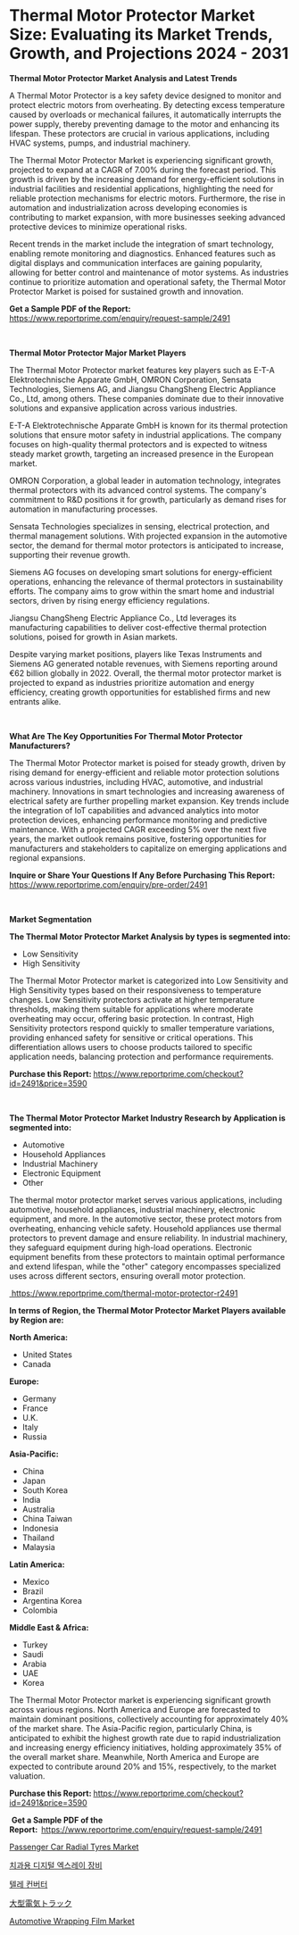 <p><h1>Thermal Motor Protector Market Size: Evaluating its Market Trends, Growth, and Projections 2024 - 2031</h1></p><p><strong>Thermal Motor Protector Market Analysis and Latest Trends</strong></p>
<p><p>A Thermal Motor Protector is a key safety device designed to monitor and protect electric motors from overheating. By detecting excess temperature caused by overloads or mechanical failures, it automatically interrupts the power supply, thereby preventing damage to the motor and enhancing its lifespan. These protectors are crucial in various applications, including HVAC systems, pumps, and industrial machinery.</p><p>The Thermal Motor Protector Market is experiencing significant growth, projected to expand at a CAGR of 7.00% during the forecast period. This growth is driven by the increasing demand for energy-efficient solutions in industrial facilities and residential applications, highlighting the need for reliable protection mechanisms for electric motors. Furthermore, the rise in automation and industrialization across developing economies is contributing to market expansion, with more businesses seeking advanced protective devices to minimize operational risks.</p><p>Recent trends in the market include the integration of smart technology, enabling remote monitoring and diagnostics. Enhanced features such as digital displays and communication interfaces are gaining popularity, allowing for better control and maintenance of motor systems. As industries continue to prioritize automation and operational safety, the Thermal Motor Protector Market is poised for sustained growth and innovation.</p></p>
<p><strong>Get a Sample PDF of the Report:&nbsp;</strong> <a href="https://www.reportprime.com/enquiry/request-sample/2491">https://www.reportprime.com/enquiry/request-sample/2491</a></p>
<p>&nbsp;</p>
<p><strong>Thermal Motor Protector Major Market Players</strong></p>
<p><p>The Thermal Motor Protector market features key players such as E-T-A Elektrotechnische Apparate GmbH, OMRON Corporation, Sensata Technologies, Siemens AG, and Jiangsu ChangSheng Electric Appliance Co., Ltd, among others. These companies dominate due to their innovative solutions and expansive application across various industries.</p><p>E-T-A Elektrotechnische Apparate GmbH is known for its thermal protection solutions that ensure motor safety in industrial applications. The company focuses on high-quality thermal protectors and is expected to witness steady market growth, targeting an increased presence in the European market.</p><p>OMRON Corporation, a global leader in automation technology, integrates thermal protectors with its advanced control systems. The company's commitment to R&D positions it for growth, particularly as demand rises for automation in manufacturing processes.</p><p>Sensata Technologies specializes in sensing, electrical protection, and thermal management solutions. With projected expansion in the automotive sector, the demand for thermal motor protectors is anticipated to increase, supporting their revenue growth.</p><p>Siemens AG focuses on developing smart solutions for energy-efficient operations, enhancing the relevance of thermal protectors in sustainability efforts. The company aims to grow within the smart home and industrial sectors, driven by rising energy efficiency regulations.</p><p>Jiangsu ChangSheng Electric Appliance Co., Ltd leverages its manufacturing capabilities to deliver cost-effective thermal protection solutions, poised for growth in Asian markets. </p><p>Despite varying market positions, players like Texas Instruments and Siemens AG generated notable revenues, with Siemens reporting around €62 billion globally in 2022. Overall, the thermal motor protector market is projected to expand as industries prioritize automation and energy efficiency, creating growth opportunities for established firms and new entrants alike.</p></p>
<p>&nbsp;</p>
<p><strong>What Are The Key Opportunities For Thermal Motor Protector Manufacturers?</strong></p>
<p><p>The Thermal Motor Protector market is poised for steady growth, driven by rising demand for energy-efficient and reliable motor protection solutions across various industries, including HVAC, automotive, and industrial machinery. Innovations in smart technologies and increasing awareness of electrical safety are further propelling market expansion. Key trends include the integration of IoT capabilities and advanced analytics into motor protection devices, enhancing performance monitoring and predictive maintenance. With a projected CAGR exceeding 5% over the next five years, the market outlook remains positive, fostering opportunities for manufacturers and stakeholders to capitalize on emerging applications and regional expansions.</p></p>
<p><strong>Inquire or Share Your Questions If Any Before Purchasing This Report:</strong> <a href="https://www.reportprime.com/enquiry/pre-order/2491">https://www.reportprime.com/enquiry/pre-order/2491</a></p>
<p>&nbsp;</p>
<p><strong>Market Segmentation</strong></p>
<p><strong>The Thermal Motor Protector Market Analysis by types is segmented into:</strong></p>
<p><ul><li>Low Sensitivity</li><li>High Sensitivity</li></ul></p>
<p><p>The Thermal Motor Protector market is categorized into Low Sensitivity and High Sensitivity types based on their responsiveness to temperature changes. Low Sensitivity protectors activate at higher temperature thresholds, making them suitable for applications where moderate overheating may occur, offering basic protection. In contrast, High Sensitivity protectors respond quickly to smaller temperature variations, providing enhanced safety for sensitive or critical operations. This differentiation allows users to choose products tailored to specific application needs, balancing protection and performance requirements.</p></p>
<p><strong>Purchase this Report:&nbsp;</strong><a href="https://www.reportprime.com/checkout?id=2491&price=3590">https://www.reportprime.com/checkout?id=2491&price=3590</a></p>
<p>&nbsp;</p>
<p><strong>The Thermal Motor Protector Market Industry Research by Application is segmented into:</strong></p>
<p><ul><li>Automotive</li><li>Household Appliances</li><li>Industrial Machinery</li><li>Electronic Equipment</li><li>Other</li></ul></p>
<p><p>The thermal motor protector market serves various applications, including automotive, household appliances, industrial machinery, electronic equipment, and more. In the automotive sector, these protect motors from overheating, enhancing vehicle safety. Household appliances use thermal protectors to prevent damage and ensure reliability. In industrial machinery, they safeguard equipment during high-load operations. Electronic equipment benefits from these protectors to maintain optimal performance and extend lifespan, while the "other" category encompasses specialized uses across different sectors, ensuring overall motor protection.</p></p>
<p><a href="https://www.reportprime.com/thermal-motor-protector-r2491">&nbsp;https://www.reportprime.com/thermal-motor-protector-r2491</a></p>
<p><strong>In terms of Region, the Thermal Motor Protector Market Players available by Region are:</strong></p>
<p>
    <p> <strong> North America: </strong>
        <ul>
            <li>United States</li>
            <li>Canada</li>
        </ul>
        </p> 
    <p> <strong> Europe: </strong>
        <ul>
            <li>Germany</li>
            <li>France</li>
            <li>U.K.</li>
            <li>Italy</li>
            <li>Russia</li>
        </ul>
        </p> 
    <p> <strong> Asia-Pacific: </strong>
        <ul>
            <li>China</li>
            <li>Japan</li>
            <li>South Korea</li>
            <li>India</li>
            <li>Australia</li>
            <li>China Taiwan</li>
            <li>Indonesia</li>
            <li>Thailand</li>
            <li>Malaysia</li>
        </ul>
        </p> 
    <p> <strong> Latin America: </strong>
        <ul>
            <li>Mexico</li>
            <li>Brazil</li>
            <li>Argentina Korea</li>
            <li>Colombia</li>
        </ul>
        </p> 
    <p> <strong> Middle East & Africa: </strong>
        <ul>
            <li>Turkey</li>
            <li>Saudi</li>
            <li>Arabia</li>
            <li>UAE</li>
            <li>Korea</li>
        </ul>
    </p>
    </p>
<p><p>The Thermal Motor Protector market is experiencing significant growth across various regions. North America and Europe are forecasted to maintain dominant positions, collectively accounting for approximately 40% of the market share. The Asia-Pacific region, particularly China, is anticipated to exhibit the highest growth rate due to rapid industrialization and increasing energy efficiency initiatives, holding approximately 35% of the overall market share. Meanwhile, North America and Europe are expected to contribute around 20% and 15%, respectively, to the market valuation.</p></p>
<p><strong>Purchase this Report: </strong><a href="https://www.reportprime.com/checkout?id=2491&price=3590">https://www.reportprime.com/checkout?id=2491&price=3590</a></p>
<p>&nbsp;<strong>Get a Sample PDF of the Report:&nbsp;&nbsp;</strong><a href="https://www.reportprime.com/enquiry/request-sample/2491">https://www.reportprime.com/enquiry/request-sample/2491</a></p>
<p><strong></strong></p>
<p><p><a href="https://medium.com/@adribbs56546/this-report-aims-to-deliver-an-in-depth-analysis-of-the-global-passenger-car-radial-tyres-market-b1b6847f4838">Passenger Car Radial Tyres Market</a></p><p><a href="https://medium.com/@sskccayi85/%EC%84%B8%EA%B3%84-dental-digital-x-ray-equipments-market-%EC%9D%80-2024%EC%97%90%EC%84%9C-2031%EB%A1%9C-%EC%97%B0%ED%8F%89%EA%B7%A0-%EC%A6%9D%EA%B0%80%EC%9C%A8%EC%9D%84-%EB%B3%B4%EC%9D%BC-%EA%B2%83%EC%9C%BC%EB%A1%9C-%EC%98%88%EC%83%81%EB%90%A9%EB%8B%88%EB%8B%A4-75577daa9c68">치과용 디지털 엑스레이 장비</a></p><p><a href="https://medium.com/@sskccayi85/%EC%84%B8%EA%B3%84-teleconverter-market-%EC%9D%80-2024%EC%97%90%EC%84%9C-2031%EB%A1%9C-%EC%97%B0%ED%8F%89%EA%B7%A0-%EC%A6%9D%EA%B0%80%EC%9C%A8%EC%9D%84-%EB%B3%B4%EC%9D%BC-%EA%B2%83%EC%9C%BC%EB%A1%9C-%EC%98%88%EC%83%81%EB%90%A9%EB%8B%88%EB%8B%A4-e441cf5be36e">텔레 컨버터</a></p><p><a href="https://medium.com/@leigh4852023/heavy-duty-electric-trucks-market-%E3%81%AE%E3%82%B0%E3%83%AD%E3%83%BC%E3%83%90%E3%83%AB%E5%B8%82%E5%A0%B4%E6%A6%82%E8%A6%81%E3%81%AF-%E4%B8%96%E7%95%8C%E3%81%8A%E3%82%88%E3%81%B3%E4%B8%BB%E8%A6%81%E5%B8%82%E5%A0%B4%E3%81%AB%E3%81%8A%E3%81%91%E3%82%8B%E6%A5%AD%E7%95%8C%E3%81%AB%E5%BD%B1%E9%9F%BF%E3%82%92%E4%B8%8E%E3%81%88%E3%82%8B%E4%B8%BB%E8%A6%81%E3%81%AA%E3%83%88%E3%83%AC%E3%83%B3%E3%83%89%E3%81%AB%E3%81%A4%E3%81%84%E3%81%A6-%E7%8B%AC%E8%87%AA%E3%81%AE%E8%A6%96%E7%82%B9%E3%82%92%E6%8F%90%E4%BE%9B%E3%81%97%E3%81%BE%E3%81%99-198b3fab052f">大型電気トラック</a></p><p><a href="https://issuu.com/reportprime-2/docs/automotive-wrapping-film-market-siz_2e3cfe5a7e3cdc">Automotive Wrapping Film Market</a></p></p>